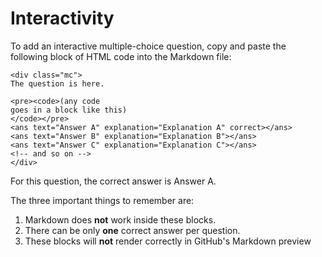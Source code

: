 # Interactivity

To add an interactive multiple-choice question, copy and paste the following block of HTML code into the Markdown file:
```
<div class="mc">
The question is here.

<pre><code>(any code
goes in a block like this)
</code></pre>
<ans text="Answer A" explanation="Explanation A" correct></ans>
<ans text="Answer B" explanation="Explanation B"></ans>
<ans text="Answer C" explanation="Explanation C"></ans>
<!-- and so on -->
</div>
```
For this question, the correct answer is Answer A.

The three important things to remember are:

1. Markdown does **not** work inside these blocks.
2. There can be only **one** correct answer per question.
3. These blocks will **not** render correctly in GitHub's Markdown preview

